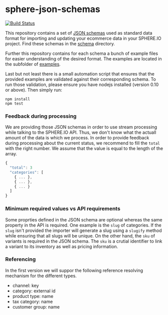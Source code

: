 # sphere-json-schemas

[![Build Status](https://travis-ci.org/sphereio/sphere-json-schemas.svg?branch=master)](https://travis-ci.org/sphereio/sphere-json-schemas)

This repository contains a set of [JSON schemas](http://json-schema.org/) used as standard data format for importing and updating your ecommerce data in your SPHERE.IO project. Find these schemas in the [schema](schema) directory.

Further this repository contains for each schema a bunch of example files for easier understanding of the desired format. The examples are located in the subfolder of [examples](examples).

Last but not least there is a small automation script that ensures that the provided examples are validated against their corresponding schema.
To run those validation, please ensure you have nodejs installed (version 0.10 or above). Then simply run:
```
npm install
npm test
```

### Feedback during processing

We are providing those JSON schemas in order to use stream processing while talking to the SPHERE.IO API. Thus, we don't know what the actuall amount of the data is which we process. In order to provide feedback during processing about the current status, we recommend to fill the `total` with the right number. We assume that the value is equal to the length of the array.

```JavaScript
{
  "total": 3
  "categories": [
    { ... },
    { ... },
    { ... }
  ]
}
```

### Minimum required values vs API requirements

Some proprties defined in the JSON schema are optional whereas the same property in the API is required. One example is the `slug` of categories. If the `slug` isn't provided the importer will generate a slug using a `slugify` method while ensuring that all slugs will be unique.
On the other hand, the `sku` of variants is required in the JSON schema. The `sku` is a crutial identifier to link a variant to its inventory as well as pricing information.

### Referencing

In the first version we will suppor the following reference resolving mechanism for the different types.

- channel: key
- category: external id
- product type: name
- tax category: name
- customer group: name
